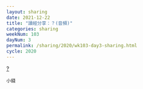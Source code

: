 ```yaml
---
layout: sharing
date: 2021-12-22
title: "讀經分享：？(音頻)"
categories: sharing
weekNum: 103
dayNum: 3
permalink: /sharing/2020/wk103-day3-sharing.html
cycle: 2020
---
```


[?](/media/sharing/2020/wk102/2021-12-22-bin.m4a)

`小錢`
